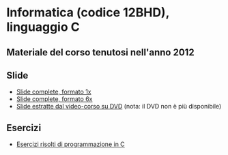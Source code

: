 # Informatica (codice 12BHD), linguaggio C
## Materiale del corso tenutosi nell'anno 2012

## Slide
- [Slide complete, formato 1x](slide/programmazione_C-2012-1x.pdf)
- [Slide complete, formato 6x](slide/programmazione_C-2012-6x.pdf)
- [Slide estratte dal video-corso su DVD](CD-ROM/all-slides-CDROM.pdf) (nota: il DVD non è più disponibile)

## Esercizi
- [Esercizi risolti di programmazione in C](esercizi/Esercizi-C-v2.01.pdf)